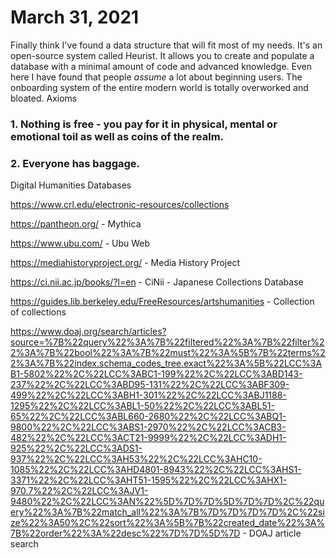 # March 31, 2021

Finally think I've found a data structure that will fit most of my needs. It's an open-source system called Heurist. It allows you to create and populate a database with a minimal amount of code and advanced knowledge.
Even here I have found that people _assume_ a lot about beginning users. The onboarding system of the entire modern world is totally overworked and bloated.
Axioms
### 1. Nothing is free - you pay for it in physical, mental or emotional toil as well as coins of the realm.
### 2. Everyone has baggage.

Digital Humanities Databases

https://www.crl.edu/electronic-resources/collections

https://pantheon.org/ - Mythica

https://www.ubu.com/ - Ubu Web

https://mediahistoryproject.org/ - Media History Project

https://ci.nii.ac.jp/books/?l=en - CiNii - Japanese Collections Database

https://guides.lib.berkeley.edu/FreeResources/artshumanities - Collection of collections

https://www.doaj.org/search/articles?source=%7B%22query%22%3A%7B%22filtered%22%3A%7B%22filter%22%3A%7B%22bool%22%3A%7B%22must%22%3A%5B%7B%22terms%22%3A%7B%22index.schema_codes_tree.exact%22%3A%5B%22LCC%3AB1-5802%22%2C%22LCC%3ABC1-199%22%2C%22LCC%3ABD143-237%22%2C%22LCC%3ABD95-131%22%2C%22LCC%3ABF309-499%22%2C%22LCC%3ABH1-301%22%2C%22LCC%3ABJ1188-1295%22%2C%22LCC%3ABL1-50%22%2C%22LCC%3ABL51-65%22%2C%22LCC%3ABL660-2680%22%2C%22LCC%3ABQ1-9800%22%2C%22LCC%3ABS1-2970%22%2C%22LCC%3ACB3-482%22%2C%22LCC%3ACT21-9999%22%2C%22LCC%3ADH1-925%22%2C%22LCC%3ADS1-937%22%2C%22LCC%3AH53%22%2C%22LCC%3AHC10-1085%22%2C%22LCC%3AHD4801-8943%22%2C%22LCC%3AHS1-3371%22%2C%22LCC%3AHT51-1595%22%2C%22LCC%3AHX1-970.7%22%2C%22LCC%3AJV1-9480%22%2C%22LCC%3AN%22%5D%7D%7D%5D%7D%7D%2C%22query%22%3A%7B%22match_all%22%3A%7B%7D%7D%7D%7D%2C%22size%22%3A50%2C%22sort%22%3A%5B%7B%22created_date%22%3A%7B%22order%22%3A%22desc%22%7D%7D%5D%7D - DOAJ article search



